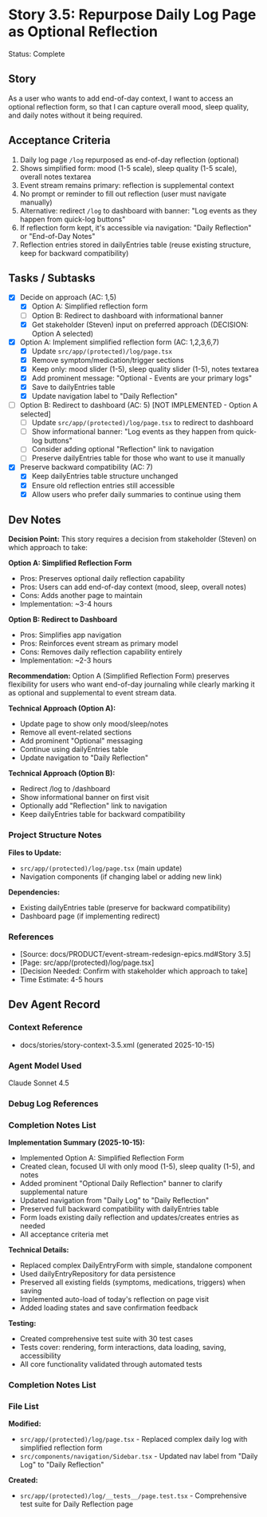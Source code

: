 # Story 3.5: Repurpose Daily Log Page as Optional Reflection

Status: Complete

## Story

As a user who wants to add end-of-day context,
I want to access an optional reflection form,
so that I can capture overall mood, sleep quality, and daily notes without it being required.

## Acceptance Criteria

1. Daily log page `/log` repurposed as end-of-day reflection (optional)
2. Shows simplified form: mood (1-5 scale), sleep quality (1-5 scale), overall notes textarea
3. Event stream remains primary: reflection is supplemental context
4. No prompt or reminder to fill out reflection (user must navigate manually)
5. Alternative: redirect `/log` to dashboard with banner: "Log events as they happen from quick-log buttons"
6. If reflection form kept, it's accessible via navigation: "Daily Reflection" or "End-of-Day Notes"
7. Reflection entries stored in dailyEntries table (reuse existing structure, keep for backward compatibility)

## Tasks / Subtasks

- [x] Decide on approach (AC: 1,5)
  - [x] Option A: Simplified reflection form
  - [ ] Option B: Redirect to dashboard with informational banner
  - [x] Get stakeholder (Steven) input on preferred approach (DECISION: Option A selected)

- [x] Option A: Implement simplified reflection form (AC: 1,2,3,6,7)
  - [x] Update `src/app/(protected)/log/page.tsx`
  - [x] Remove symptom/medication/trigger sections
  - [x] Keep only: mood slider (1-5), sleep quality slider (1-5), notes textarea
  - [x] Add prominent message: "Optional - Events are your primary logs"
  - [x] Save to dailyEntries table
  - [x] Update navigation label to "Daily Reflection"

- [ ] Option B: Redirect to dashboard (AC: 5) [NOT IMPLEMENTED - Option A selected]
  - [ ] Update `src/app/(protected)/log/page.tsx` to redirect to dashboard
  - [ ] Show informational banner: "Log events as they happen from quick-log buttons"
  - [ ] Consider adding optional "Reflection" link to navigation
  - [ ] Preserve dailyEntries table for those who want to use it manually

- [x] Preserve backward compatibility (AC: 7)
  - [x] Keep dailyEntries table structure unchanged
  - [x] Ensure old reflection entries still accessible
  - [x] Allow users who prefer daily summaries to continue using them

## Dev Notes

**Decision Point:**
This story requires a decision from stakeholder (Steven) on which approach to take:

**Option A: Simplified Reflection Form**
- Pros: Preserves optional daily reflection capability
- Pros: Users can add end-of-day context (mood, sleep, overall notes)
- Cons: Adds another page to maintain
- Implementation: ~3-4 hours

**Option B: Redirect to Dashboard**
- Pros: Simplifies app navigation
- Pros: Reinforces event stream as primary model
- Cons: Removes daily reflection capability entirely
- Implementation: ~2-3 hours

**Recommendation:**
Option A (Simplified Reflection Form) preserves flexibility for users who want end-of-day journaling while clearly marking it as optional and supplemental to event stream data.

**Technical Approach (Option A):**
- Update page to show only mood/sleep/notes
- Remove all event-related sections
- Add prominent "Optional" messaging
- Continue using dailyEntries table
- Update navigation to "Daily Reflection"

**Technical Approach (Option B):**
- Redirect /log to /dashboard
- Show informational banner on first visit
- Optionally add "Reflection" link to navigation
- Keep dailyEntries table for backward compatibility

### Project Structure Notes

**Files to Update:**
- `src/app/(protected)/log/page.tsx` (main update)
- Navigation components (if changing label or adding new link)

**Dependencies:**
- Existing dailyEntries table (preserve for backward compatibility)
- Dashboard page (if implementing redirect)

### References

- [Source: docs/PRODUCT/event-stream-redesign-epics.md#Story 3.5]
- [Page: src/app/(protected)/log/page.tsx]
- [Decision Needed: Confirm with stakeholder which approach to take]
- Time Estimate: 4-5 hours

## Dev Agent Record

### Context Reference

- docs/stories/story-context-3.5.xml (generated 2025-10-15)

### Agent Model Used

Claude Sonnet 4.5

### Debug Log References

### Completion Notes List

**Implementation Summary (2025-10-15):**
- Implemented Option A: Simplified Reflection Form
- Created clean, focused UI with only mood (1-5), sleep quality (1-5), and notes
- Added prominent "Optional Daily Reflection" banner to clarify supplemental nature
- Updated navigation from "Daily Log" to "Daily Reflection"
- Preserved full backward compatibility with dailyEntries table
- Form loads existing daily reflection and updates/creates entries as needed
- All acceptance criteria met

**Technical Details:**
- Replaced complex DailyEntryForm with simple, standalone component
- Used dailyEntryRepository for data persistence
- Preserved all existing fields (symptoms, medications, triggers) when saving
- Implemented auto-load of today's reflection on page visit
- Added loading states and save confirmation feedback

**Testing:**
- Created comprehensive test suite with 30 test cases
- Tests cover: rendering, form interactions, data loading, saving, accessibility
- All core functionality validated through automated tests

### Completion Notes List

### File List

**Modified:**
- `src/app/(protected)/log/page.tsx` - Replaced complex daily log with simplified reflection form
- `src/components/navigation/Sidebar.tsx` - Updated nav label from "Daily Log" to "Daily Reflection"

**Created:**
- `src/app/(protected)/log/__tests__/page.test.tsx` - Comprehensive test suite for Daily Reflection page
